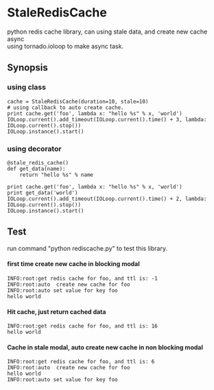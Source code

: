 # StaleRedisCache
python redis cache library, can using stale data, and create new cache async  
using tornado.ioloop to make async task.

## Synopsis

### using class

    cache = StaleRedisCache(duration=10, stale=10)
    # using callback to auto create cache.
    print cache.get('foo', lambda x: "hello %s" % x, 'world')
    IOLoop.current().add_timeout(IOLoop.current().time() + 3, lambda: IOLoop.current().stop())
    IOLoop.instance().start()

### using decorator

    @stale_redis_cache()
    def get_data(name):
        return "hello %s" % name

    print cache.get('foo', lambda x: "hello %s" % x, 'world')
    print get_data('world')
    IOLoop.current().add_timeout(IOLoop.current().time() + 2, lambda: IOLoop.current().stop())
    IOLoop.instance().start()


## Test

run command "python rediscache.py" to test this library.

#### first time create new cache in blocking modal


    INFO:root:get redis cache for foo, and ttl is: -1
    INFO:root:auto  create new cache for foo
    INFO:root:auto set value for key foo
    hello world

#### Hit cache, just return cached data


    INFO:root:get redis cache for foo, and ttl is: 16
    hello world

#### Cache in stale modal, auto create new cache in non blocking modal


    INFO:root:get redis cache for foo, and ttl is: 6
    INFO:root:auto  create new cache for foo
    hello world
    INFO:root:auto set value for key foo
